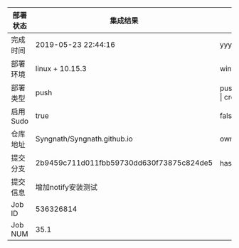 部署状态 | 集成结果 | 参考值
---|---|---
完成时间 | 2019-05-23 22:44:16 | yyyy-mm-dd hh:mm:ss
部署环境 | linux + 10.15.3 | window \| linux + stable
部署类型 | push | push \| pull_request \| api \| cron
启用Sudo | true | false \| true
仓库地址 | Syngnath/Syngnath.github.io | owner_name/repo_name
提交分支 | 2b9459c711d011fbb59730dd630f73875c824de5 | hash 16位
提交信息 | 增加notify安装测试 |
Job ID   | 536326814 |
Job NUM  | 35.1 |

